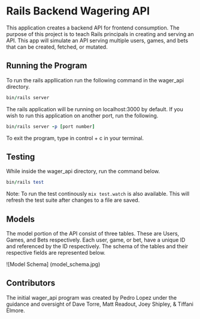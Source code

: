 # Rails Backend Wagering API

This application creates a backend API for frontend consumption. The purpose of this project is to teach Rails principals in creating and serving an API. This app will simulate an API serving multiple users, games, and bets that can be created, fetched, or mutated. 

## Running the Program
To run the rails appllication run the following command in the wager_api directory. 

```ruby
bin/rails server
```

The rails application will be running on localhost:3000 by default. If you wish to run this application on another port, run the following.

```ruby
bin/rails server -p [port number]
```

To exit the program, type in control + c in your terminal. 

## Testing
While inside the wager_api directory, run the command below.

```ruby
bin/rails test
```

Note: To run the test continously ```mix test.watch``` is also available. This will refresh the test suite after changes to a file are saved.

## Models 
The model portion of the API consist of three tables. These are Users, Games, and Bets respectively. Each user, game, or bet, have a unique ID and referenced by the ID respectively. The schema of the tables and their respective fields are represented below.

![Model Schema] (model_schema.jpg)

## Contributors

The initial wager_api program was created by Pedro Lopez under the guidance and oversight of Dave Torre, Matt Readout, Joey Shipley, & Tiffani Elmore. 
